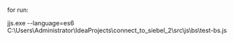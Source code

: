 for run:

jjs.exe --language=es6 C:\Users\Administrator\IdeaProjects\connect_to_siebel_2\src\js\bs\test-bs.js